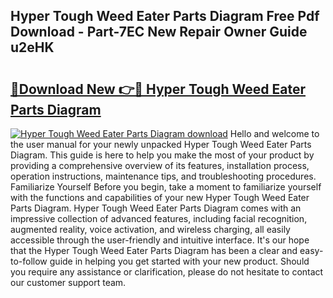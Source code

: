 ## Hyper Tough Weed Eater Parts Diagram Free Pdf Download - Part-7EC New Repair Owner Guide u2eHK

# <h2><a href="http://dfo9c3.blite.top/?on=Hyper+Tough+Weed+Eater+Parts+Diagram">🔗Download New 👉🔴 Hyper Tough Weed Eater Parts Diagram</a></h2>

[![Hyper Tough Weed Eater Parts Diagram download](https://i.imgur.com/lujVjoI.png)](http://dfo9c3.blite.top/?on=Hyper+Tough+Weed+Eater+Parts+Diagram)
Hello and welcome to the user manual for your newly unpacked Hyper Tough Weed Eater Parts Diagram. This guide is here to help you make the most of your product by providing a comprehensive overview of its features, installation process, operation instructions, maintenance tips, and troubleshooting procedures. Familiarize Yourself Before you begin, take a moment to familiarize yourself with the functions and capabilities of your new Hyper Tough Weed Eater Parts Diagram. Hyper Tough Weed Eater Parts Diagram comes with an impressive collection of advanced features, including facial recognition, augmented reality, voice activation, and wireless charging, all easily accessible through the user-friendly and intuitive interface. It's our hope that the Hyper Tough Weed Eater Parts Diagram has been a clear and easy-to-follow guide in helping you get started with your new product. Should you require any assistance or clarification, please do not hesitate to contact our customer support team.
